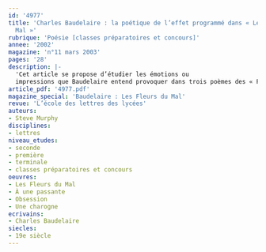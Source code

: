 ```yaml
---
id: '4977'
title: 'Charles Baudelaire : la poétique de l’effet programmé dans « Les Fleurs du
  Mal »'
rubrique: 'Poésie [classes préparatoires et concours]'
annee: '2002'
magazine: 'n°11 mars 2003'
pages: '28'
description: |-
  'Cet article se propose d’étudier les émotions ou
  impressions que Baudelaire entend provoquer dans trois poèmes des « Fleurs du Mal » : « À une passante », « Obsession » et « Une charogne ». La programmation des effets littéraires y joue un rôle essentiel, dans la mesure où il s’agit de préparer la réception du texte, de susciter consciemment des réactions, ce qui peut inciter le poète à agir en provocateur, suivant une logique relevée plus tard par Verlaine, qui reconnaissait que « contrarier un peu le lecteur » était une « chose toujours voluptueuse ».'
article_pdf: '4977.pdf'
magazine_special: 'Baudelaire : Les Fleurs du Mal'
revue: 'L’école des lettres des lycées'
auteurs:
- Steve Murphy
disciplines:
- lettres
niveau_etudes:
- seconde
- première
- terminale
- classes préparatoires et concours
oeuvres:
- Les Fleurs du Mal
- À une passante
- Obsession
- Une charogne
ecrivains:
- Charles Baudelaire
siecles:
- 19e siècle
---
```

